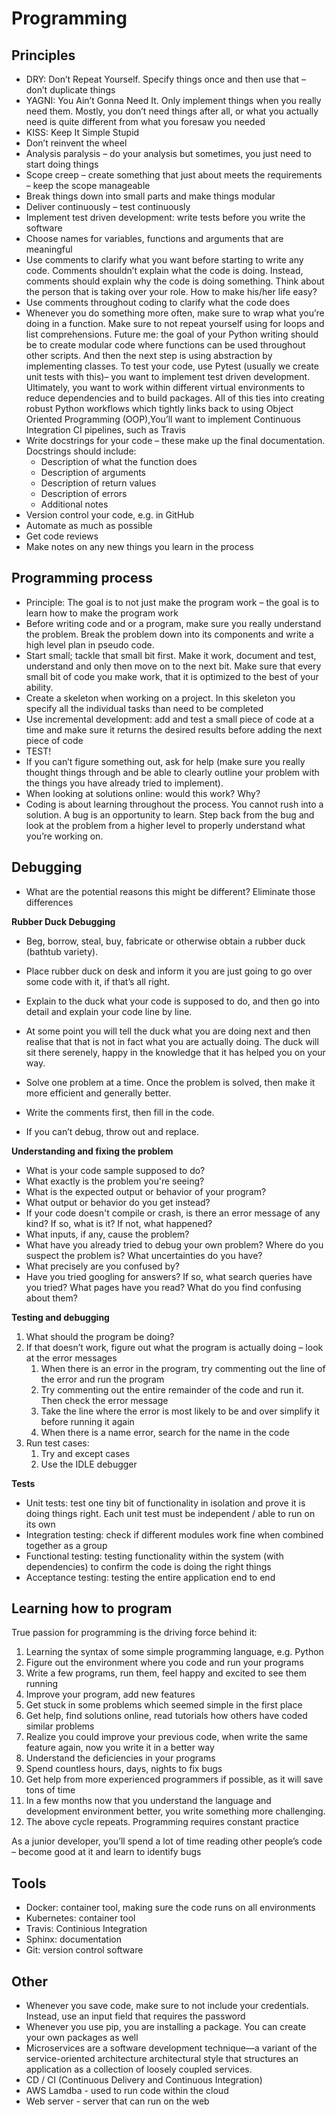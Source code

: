 # Programming 

## Principles
- DRY: Don’t Repeat Yourself. Specify things once and then use that – don’t duplicate things  
- YAGNI: You Ain’t Gonna Need It. Only implement things when you really need them. Mostly, you don’t need things after all, or what you actually need is quite different from what you foresaw you needed  
- KISS: Keep It Simple Stupid
- Don’t reinvent the wheel
- Analysis paralysis – do your analysis but sometimes, you just need to start doing things 
- Scope creep – create something that just about meets the requirements – keep the scope manageable 
- Break things down into small parts and make things modular 
- Deliver continuously – test continuously 
- Implement test driven development: write tests before you write the software 
- Choose names for variables, functions and arguments that are meaningful
- Use comments to clarify what you want before starting to write any code. Comments shouldn’t explain what the code is doing. Instead, comments should explain why the code is doing something. Think about the person that is taking over your role. How to make his/her life easy? 
- Use comments throughout coding to clarify what the code does
- Whenever you do something more often, make sure to wrap what you’re doing in a function. Make sure to not repeat yourself using for loops and list comprehensions. Future me: the goal of your Python writing should be to create modular code where functions can be used throughout other scripts. And then the next step is using abstraction by implementing classes. To test your code, use Pytest (usually we create unit tests with this)– you want to implement test driven development. Ultimately, you want to work within different virtual environments to reduce dependencies and to build packages. All of this ties into creating robust Python workflows which tightly links back to using Object Oriented Programming (OOP),You’ll want to implement Continuous Integration CI pipelines, such as Travis 
- Write docstrings for your code – these make up the final documentation. Docstrings should include: 
  - Description of what the function does
  - Description of arguments
  - Description of return values
  - Description of errors
  - Additional notes
- Version control your code, e.g. in GitHub
- Automate as much as possible 
- Get code reviews
- Make notes on any new things you learn in the process 

## Programming process
- Principle: The goal is to not just make the program work – the goal is to learn how to make the program work 
- Before writing code and or a program, make sure you really understand the problem. Break the problem down into its components and write a high level plan in pseudo code. 
- Start small; tackle that small bit first. Make it work, document and test, understand and only then move on to the next bit. Make sure that every small bit of code you make work, that it is optimized to the best of your ability. 
- Create a skeleton when working on a project. In this skeleton you specify all the individual tasks than need to be completed 
- Use incremental development: add and test a small piece of code at a time and make sure it returns the desired results before adding the next piece of code
- TEST! 
- If you can’t figure something out, ask for help (make sure you really thought things through and be able to clearly outline your problem with the things you have already tried to implement). 
- When looking at solutions online: would this work? Why? 
- Coding is about learning throughout the process. You cannot rush into a solution. A bug is an opportunity to learn. Step back from the bug and look at the problem from a higher level to properly understand what you’re working on.  

## Debugging 
- What are the potential reasons this might be different? Eliminate those differences 

**Rubber Duck Debugging**
- Beg, borrow, steal, buy, fabricate or otherwise obtain a rubber duck (bathtub variety).
- Place rubber duck on desk and inform it you are just going to go over some code with it, if that’s all right.
- Explain to the duck what your code is supposed to do, and then go into detail and explain your code line by line.
- At some point you will tell the duck what you are doing next and then realise that that is not in fact what you are actually doing. The duck will sit there serenely, happy in the knowledge that it has helped you on your way.

- Solve one problem at a time. Once the problem is solved, then make it more efficient and generally better.
- Write the comments first, then fill in the code.
- If you can’t debug, throw out and replace.

**Understanding and fixing the problem**
- What is your code sample supposed to do?
- What exactly is the problem you're seeing?
- What is the expected output or behavior of your program?
- What output or behavior do you get instead?
- If your code doesn't compile or crash, is there an error message of any kind? If so, what is it? If not, what happened?
- What inputs, if any, cause the problem?
- What have you already tried to debug your own problem? Where do you suspect the problem is? What uncertainties do you have?
- What precisely are you confused by?
- Have you tried googling for answers? If so, what search queries have you tried? What pages have you read? What do you find confusing about them?

**Testing and debugging**
1. What should the program be doing? 
2. If that doesn’t work, figure out what the program is actually doing – look at the error messages 
   1. When there is an error in the program, try commenting out the line of the error and run the program
   2. Try commenting out the entire remainder of the code and run it. Then check the error message
   3. Take the line where the error is most likely to be and over simplify it before running it again
   4. When there is a name error, search for the name in the code
3. Run test cases: 
   1. Try and except cases
   2. Use the IDLE debugger

**Tests**
- Unit tests: test one tiny bit of functionality in isolation and prove it is doing things right. Each unit test must be independent / able to run on its own 
- Integration testing: check if different modules work fine when combined together as a group
- Functional testing: testing functionality within the system (with dependencies) to confirm the code is doing the right things
- Acceptance testing: testing the entire application end to end 

## Learning how to program
True passion for programming is the driving force behind it:
1. Learning the syntax of some simple programming language, e.g. Python
2. Figure out the environment where you code and run your programs
3. Write a few programs, run them, feel happy and excited to see them running
4. Improve your program, add new features
5. Get stuck in some problems which seemed simple in the first place
6. Get help, find solutions online, read tutorials how others have coded similar problems
7. Realize you could improve your previous code, when write the same feature again, now you write it in a better way
8. Understand the deficiencies in your programs
9. Spend countless hours, days, nights to fix bugs
10.	Get help from more experienced programmers if possible, as it will save tons of time
11.	In a few months now that you understand the language and development environment better, you write something more challenging.
12.	The above cycle repeats. Programming requires constant practice

As a junior developer, you’ll spend a lot of time reading other people’s code – become good at it and learn to identify bugs

## Tools
- Docker: container tool, making sure the code runs on all environments 
- Kubernetes: container tool 
- Travis: Continious Integration
- Sphinx: documentation
- Git: version control software 

## Other
- Whenever you save code, make sure to not include your credentials. Instead, use an input field that requires the password
- Whenever you use pip, you are installing a package. You can create your own packages as well 
- Microservices are a software development technique—a variant of the service-oriented architecture architectural style that structures an application as a collection of loosely coupled services.
- CD / CI (Continuous Delivery and Continuous Integration) 
- AWS Lamdba - used to run code within the cloud 
- Web server - server that can run on the web 
